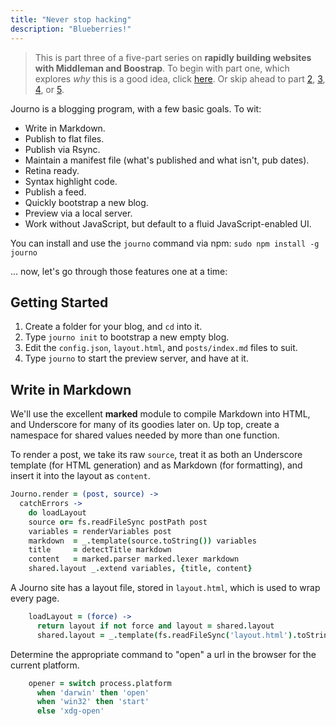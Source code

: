 ```yaml
---
title: "Never stop hacking"
description: "Blueberries!"
---
```


> This is part three of a five-part series on **rapidly building 
> websites with Middleman and Boostrap**. To begin with part one, 
> which explores *why* this is a good idea, click [here](#). 
> Or skip ahead to part [2](#), [3](#), [4](#), or [5](#).

Journo is a blogging program, with a few basic goals. To wit:

* Write in Markdown.
* Publish to flat files.
* Publish via Rsync.
* Maintain a manifest file (what's published and what isn't, pub dates).
* Retina ready.
* Syntax highlight code.
* Publish a feed.
* Quickly bootstrap a new blog.
* Preview via a local server.
* Work without JavaScript, but default to a fluid JavaScript-enabled UI.

You can install and use the `journo` command via npm: `sudo npm install -g journo`

... now, let's go through those features one at a time:


Getting Started
---------------

1. Create a folder for your blog, and `cd` into it.
2. Type `journo init` to bootstrap a new empty blog.
3. Edit the `config.json`, `layout.html`, and `posts/index.md` files to suit.
4. Type `journo` to start the preview server, and have at it.


Write in Markdown
-----------------

We'll use the excellent **marked** module to compile Markdown into HTML, and
Underscore for many of its goodies later on. Up top, create a namespace for
shared values needed by more than one function.

To render a post, we take its raw `source`, treat it as both an Underscore
template (for HTML generation) and as Markdown (for formatting), and insert it
into the layout as `content`.

```coffeescript
Journo.render = (post, source) ->
  catchErrors ->
    do loadLayout
    source or= fs.readFileSync postPath post
    variables = renderVariables post
    markdown  = _.template(source.toString()) variables
    title     = detectTitle markdown
    content   = marked.parser marked.lexer markdown
    shared.layout _.extend variables, {title, content}
```

A Journo site has a layout file, stored in `layout.html`, which is used
to wrap every page.

```coffeescript
    loadLayout = (force) ->
      return layout if not force and layout = shared.layout
      shared.layout = _.template(fs.readFileSync('layout.html').toString())
```

Determine the appropriate command to "open" a url in the browser for the
current platform.

```coffeescript
    opener = switch process.platform
      when 'darwin' then 'open'
      when 'win32' then 'start'
      else 'xdg-open'
```